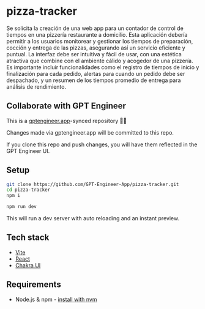 # pizza-tracker

Se solicita la creación de una web app para un contador de control de tiempos en una pizzería restaurante a domicilio. Esta aplicación debería permitir a los usuarios monitorear y gestionar los tiempos de preparación, cocción y entrega de las pizzas, asegurando así un servicio eficiente y puntual. La interfaz debe ser intuitiva y fácil de usar, con una estética atractiva que combine con el ambiente cálido y acogedor de una pizzería. Es importante incluir funcionalidades como el registro de tiempos de inicio y finalización para cada pedido, alertas para cuando un pedido debe ser despachado, y un resumen de los tiempos promedio de entrega para análisis de rendimiento.

## Collaborate with GPT Engineer

This is a [gptengineer.app](https://gptengineer.app)-synced repository 🌟🤖

Changes made via gptengineer.app will be committed to this repo.

If you clone this repo and push changes, you will have them reflected in the GPT Engineer UI.

## Setup

```sh
git clone https://github.com/GPT-Engineer-App/pizza-tracker.git
cd pizza-tracker
npm i
```

```sh
npm run dev
```

This will run a dev server with auto reloading and an instant preview.

## Tech stack

- [Vite](https://vitejs.dev/)
- [React](https://react.dev/)
- [Chakra UI](https://chakra-ui.com/)

## Requirements

- Node.js & npm - [install with nvm](https://github.com/nvm-sh/nvm#installing-and-updating)
